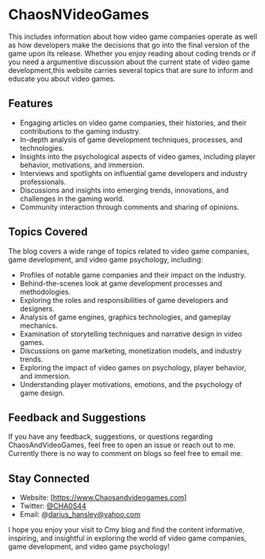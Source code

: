 # ChaosNVideoGames

This includes information about how video game companies operate as well as how developers make the decisions that go into the final version of the game upon its release.
Whether you enjoy reading about coding trends or if you need a argumentive discussion about the current state of video game development,this website carries several topics that are sure to inform and educate you about video games. 

## Features

- Engaging articles on video game companies, their histories, and their contributions to the gaming industry.
- In-depth analysis of game development techniques, processes, and technologies.
- Insights into the psychological aspects of video games, including player behavior, motivations, and immersion.
- Interviews and spotlights on influential game developers and industry professionals.
- Discussions and insights into emerging trends, innovations, and challenges in the gaming world.
- Community interaction through comments and sharing of opinions.

## Topics Covered

The blog covers a wide range of topics related to video game companies, game development, and video game psychology, including:

- Profiles of notable game companies and their impact on the industry.
- Behind-the-scenes look at game development processes and methodologies.
- Exploring the roles and responsibilities of game developers and designers.
- Analysis of game engines, graphics technologies, and gameplay mechanics.
- Examination of storytelling techniques and narrative design in video games.
- Discussions on game marketing, monetization models, and industry trends.
- Exploring the impact of video games on psychology, player behavior, and immersion.
- Understanding player motivations, emotions, and the psychology of game design.
## Feedback and Suggestions

If you have any feedback, suggestions, or questions regarding ChaosAndVideoGames, feel free to open an issue or reach out to me. Currently there is no way to comment on blogs so feel free to email me.

## Stay Connected

- Website: [https://www.Chaosandvideogames.com]
- Twitter: [@CHA0S44](https://twitter.com/ChaosDaGamer)
- Email: @darius_hansley@yahoo.com

I hope you enjoy your visit to Cmy blog and find the content informative, inspiring, and insightful in exploring the world of video game companies, game development, and video game psychology!

